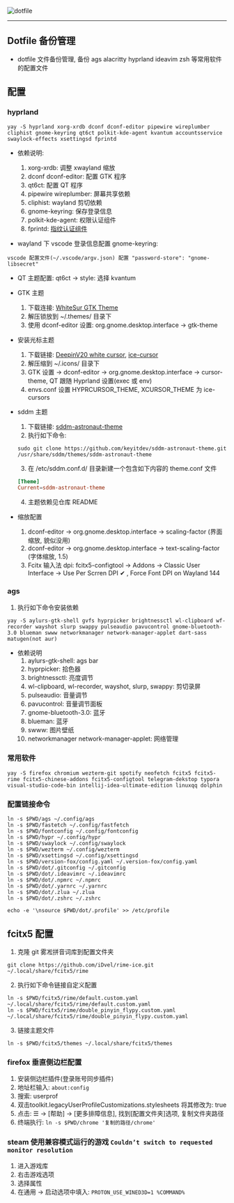 ![dotfile](https://readme-typing-svg.demolab.com/?font=Fira+Code&size=30&pause=1000&color=000000&vCenter=true&width=435&height=45&lines=Dotfiles)

---

## Dotfile 备份管理

- dotfile 文件备份管理, 备份 ags alacritty hyprland ideavim zsh 等常用软件的配置文件

## 配置

### hyprland

```shell
yay -S hyprland xorg-xrdb dconf dconf-editor pipewire wireplumber cliphist gnome-keyring qt6ct polkit-kde-agent kvantum accountsservice swaylock-effects xsettingsd fprintd
```

- 依赖说明:

  1. xorg-xrdb: 调整 xwayland 缩放
  2. dconf dconf-editor: 配置 GTK 程序
  3. qt6ct: 配置 QT 程序
  4. pipewire wireplumber: 屏幕共享依赖
  5. cliphist: wayland 剪切依赖
  6. gnome-keyring: 保存登录信息
  7. polkit-kde-agent: 权限认证组件
  8. fprintd: [指纹认证组件](https://wiki.archlinuxcn.org/zh-sg/Fprint)

- wayland 下 vscode 登录信息配置 gnome-keyring:

```
vscode 配置文件(~/.vscode/argv.json) 配置 "password-store": "gnome-libsecret"
```

- QT 主题配置: qt6ct -> style: 选择 kvantum

- GTK 主题

  1. 下载连接: [WhiteSur GTK Theme](https://www.pling.com/p/1403328/)
  2. 解压锁放到 ~/.themes/ 目录下
  3. 使用 dconf-editor 设置: org.gnome.desktop.interface -> gtk-theme

- 安装光标主题

  1. 下载链接: [DeepinV20 white cursor](https://www.pling.com/p/1421622/), [ice-cursor](https://github.com/ful1e5/Bibata_Cursor)
  2. 解压缩到 ~/.icons/ 目录下
  3. GTK 设置 -> dconf-editor -> org.gnome.desktop.interface -> cursor-theme, QT 跟随 Hyprland 设置(exec 或 env)
  4. envs.conf 设置 HYPRCURSOR_THEME, XCURSOR_THEME 为 ice-cursors

- sddm 主题

  1. 下载链接: [sddm-astronaut-theme](https://github.com/Keyitdev/sddm-astronaut-theme)
  2. 执行如下命令:

  ```shell
  sudo git clone https://github.com/keyitdev/sddm-astronaut-theme.git /usr/share/sddm/themes/sddm-astronaut-theme
  ```

  3. 在 /etc/sddm.conf.d/ 目录新建一个包含如下内容的 theme.conf 文件

  ```conf
  [Theme]
  Current=sddm-astronaut-theme
  ```

  4. 主题依赖见仓库 README

- 缩放配置
  1. dconf-editor -> org.gnome.desktop.interface -> scaling-factor (界面缩放, 貌似没用)
  2. dconf-editor -> org.gnome.desktop.interface -> text-scaling-factor (字体缩放, 1.5)
  3. Fcitx 输入法 dpi: fcitx5-configtool -> Addons -> Classic User Interface -> Use Per Scrren DPI ✔ , Force Font DPI on Wayland 144

### ags

1. 执行如下命令安装依赖

```shell
yay -S aylurs-gtk-shell gvfs hyprpicker brightnessctl wl-clipboard wf-recorder wayshot slurp swappy pulseaudio pavucontrol gnome-bluetooth-3.0 blueman swww networkmanager network-manager-applet dart-sass matugen(not aur)
```

- 依赖说明
  1. aylurs-gtk-shell: ags bar
  2. hyprpicker: 拾色器
  3. brightnessctl: 亮度调节
  4. wl-clipboard, wl-recorder, wayshot, slurp, swappy: 剪切录屏
  5. pulseaudio: 音量调节
  6. pavucontrol: 音量调节面板
  7. gnome-bluetooth-3.0: 蓝牙
  8. blueman: 蓝牙
  9. swww: 图片壁纸
  10. networkmanager network-manager-applet: 网络管理

### 常用软件

```shell
yay -S firefox chromium wezterm-git spotify neofetch fcitx5 fcitx5-rime fcitx5-chinese-addons fcitx5-configtool telegram-dekstop typora visual-studio-code-bin intellij-idea-ultimate-edition linuxqq dolphin
```

### 配置链接命令

```shell
ln -s $PWD/ags ~/.config/ags
ln -s $PWD/fastetch ~/.config/fastfetch
ln -s $PWD/fontconfig ~/.config/fontconfig
ln -s $PWD/hypr ~/.config/hypr
ln -s $PWD/swaylock ~/.config/swaylock
ln -s $PWD/wezterm ~/.config/wezterm
ln -s $PWD/xsettingsd ~/.config/xsettingsd
ln -s $PWD/version-fox/config.yaml ~/.version-fox/config.yaml
ln -s $PWD/dot/.gitconfig ~/.gitconfig
ln -s $PWD/dot/.ideavimrc ~/.ideavimrc
ln -s $PWD/dot/.npmrc ~/.npmrc
ln -s $PWD/dot/.yarnrc ~/.yarnrc
ln -s $PWD/dot/.zlua ~/.zlua
ln -s $PWD/dot/.zshrc ~/.zshrc

echo -e '\nsource $PWD/dot/.profile' >> /etc/profile
```

## fcitx5 配置

1. 克隆 git 雾凇拼音词库到配置文件夹

```git
git clone https://github.com/iDvel/rime-ice.git ~/.local/share/fcitx5/rime
```

2. 执行如下命令链接自定义配置

```shell
ln -s $PWD/fcitx5/rime/default.custom.yaml ~/.local/share/fcitx5/rime/default.custom.yaml
ln -s $PWD/fcitx5/rime/double_pinyin_flypy.custom.yaml ~/.local/share/fcitx5/rime/double_pinyin_flypy.custom.yaml
```

3. 链接主题文件

```shell
ln -s $PWD/fcitx5/themes ~/.local/share/fcitx5/themes
```

### firefox 垂直侧边栏配置

1. 安装侧边栏插件(登录账号同步插件)
2. 地址栏输入: `about:config`
3. 搜索: userprof
4. 双击toolkit.legacyUserProfileCustomizations.stylesheets 将其修改为: true
5. 点击: ☰ -> [帮助] -> [更多排障信息], 找到[配置文件夹]选项, 复制文件夹路径
6. 终端执行: `ln -s $PWD/chrome '复制的路径/chrome'`

### steam 使用兼容模式运行的游戏 `Couldn’t switch to requested monitor resolution`

1. 进入游戏库
2. 右击游戏选项
3. 选择属性
4. 在通用 -> 启动选项中填入: `PROTON_USE_WINED3D=1 %COMMAND%`
